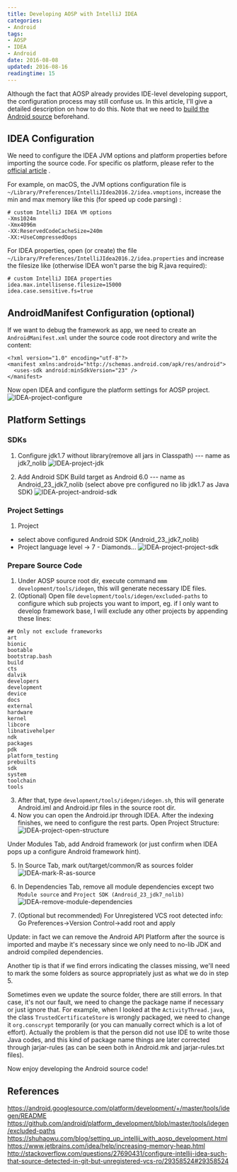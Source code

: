 ```yaml
---
title: Developing AOSP with IntelliJ IDEA
categories:
- Android
tags:
- AOSP
- IDEA
- Android
date: 2016-08-08
updated: 2016-08-16
readingtime: 15
---
```


Although the fact that AOSP already provides IDE-level developing support, the configuration process may still confuse us. In this article, I'll give a detailed description on how to do this. Note that we need to [build the Android source](https://source.android.com/source/requirements.html) beforehand.

<!-- more -->

## IDEA Configuration

We need to configure the IDEA JVM options and platform properties before importing the source code. For specific os platform, please refer to the [official article](https://intellij-support.jetbrains.com/hc/en-us/articles/206544869-Configuring-JVM-options-and-platform-properties) . 

For example, on macOS, the JVM options configuration file is
`~/Library/Preferences/IntelliJIdea2016.2/idea.vmoptions`, increase the min and max memory like this (for speed up code parsing) :

```
# custom IntelliJ IDEA VM options
-Xms1024m
-Xmx4096m
-XX:ReservedCodeCacheSize=240m
-XX:+UseCompressedOops
```
For IDEA properties, open (or create) the file `~/Library/Preferences/IntelliJIdea2016.2/idea.properties` and increase the filesize like (otherwise IDEA won't parse the big R.java required):

```
# custom IntelliJ IDEA properties
idea.max.intellisense.filesize=15000
idea.case.sensitive.fs=true
```

## AndroidManifest Configuration (optional)

If we want to debug the framework as app, we need to create an `AndroidManifest.xml` under the source code root directory and write the content:

```
<?xml version="1.0" encoding="utf-8"?>
<manifest xmlns:android="http://schemas.android.com/apk/res/android">
  <uses-sdk android:minSdkVersion="23" />
</manifest>
```

Now open IDEA and configure the platform settings for AOSP project.
![IDEA-project-configure](/media/IDEA-project-configure.png)


## Platform Settings

### SDKs
  1. Configure jdk1.7 without library(remove all jars in Classpath) --- name as jdk7_nolib
![IDEA-project-jdk](/media/IDEA-project-jdk.png)

  
  2. Add Android SDK Build target as Android 6.0 --- name as Android_23_jdk7_nolib
  (select above pre configured no lib jdk1.7 as Java SDK)
  ![IDEA-project-android-sdk](/media/IDEA-project-android-sdk.png)


### Project Settings
1. Project
  - select above configured Android SDK (Android_23_jdk7_nolib)
  - Project language level -> 7 - Diamonds...
![IDEA-project-project-sdk](/media/IDEA-project-project-sdk.png)

### Prepare Source Code
1. Under AOSP source root dir, execute command `mmm development/tools/idegen`, this will generate necessary IDE files. 
2. (Optional) Open file `development/tools/idegen/excluded-paths` to configure which sub projects you want to import, eg. if I only want to develop framework base, I will exclude any other projects by appending these lines:
```
## Only not exclude frameworks
art
bionic
bootable
bootstrap.bash
build
cts
dalvik
developers
development
device
docs
external
hardware
kernel
libcore
libnativehelper
ndk
packages
pdk
platform_testing
prebuilts
sdk
system
toolchain
tools
``` 
3. After that, type `development/tools/idegen/idegen.sh`, this will generate Android.iml and Android.ipr files in the source root dir.
4. Now you can open the Android.ipr through IDEA. After the indexing finishes, we need to configure the rest parts. Open Project Structure:
![IDEA-project-open-structure](/media/IDEA-project-open-structure.png)

Under Modules Tab, add Android framework (or just confirm when IDEA pops up a configure Android framework hint).

5. In Source Tab, mark out/target/common/R as sources folder 
   ![IDEA-mark-R-as-source](/media/IDEA-mark-R-as-source.png)

6. In Dependencies Tab, remove all module dependencies except two `Module source` and `Project SDK (Android_23_jdk7_nolib)`
![IDEA-remove-module-dependencies](/media/IDEA-remove-module-dependencies.png)

7. (Optional but recommended) For Unregistered VCS root detected info:
 Go Preferences->Version Control->add root and apply

Update: in fact we can remove the Android API Platform after the source is imported and maybe it's necessary since we only need to no-lib JDK and android compiled dependencies.

Another tip is that if we find errors indicating the classes missing, we'll need to mark the some folders as source appropriately just as what we do in step 5. 

Sometimes even we update the source folder, there are still errors. In that case, it's not our fault, we need to change the package name if necessary or just ignore that. For example, when I looked at the `ActivityThread.java`, the class `TrustedCertificateStore` is wrongly packaged, we need to change it `org.conscrypt` temporarily (or you can manually correct which is a lot of effort). Actually the problem is that the person did not use IDE to write those Java codes, and this kind of package name things are later corrected through jarjar-rules (as can be seen both in Android.mk and jarjar-rules.txt files).

Now enjoy developing the Android source code!

## References  
https://android.googlesource.com/platform/development/+/master/tools/idegen/README
https://github.com/android/platform_development/blob/master/tools/idegen/excluded-paths
https://shuhaowu.com/blog/setting_up_intellij_with_aosp_development.html
https://www.jetbrains.com/idea/help/increasing-memory-heap.html
http://stackoverflow.com/questions/27690431/configure-intellij-idea-such-that-source-detected-in-git-but-unregistered-vcs-ro/29358524#29358524

